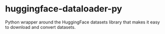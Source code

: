 # huggingface-dataloader-py
Python wrapper around the HuggingFace datasets library that makes it easy to download and convert datasets.

